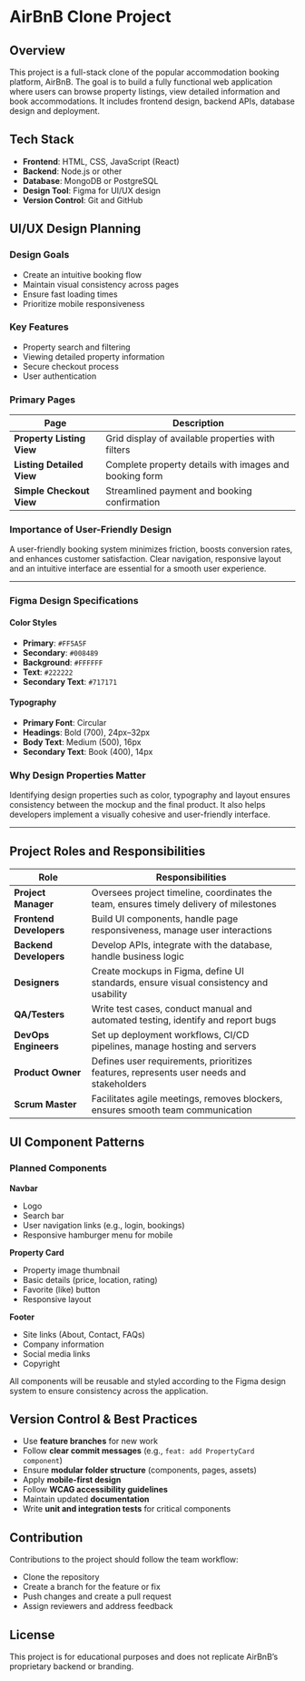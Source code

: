 # AirBnB Clone Project

## Overview
This project is a full-stack clone of the popular accommodation booking platform, AirBnB. The goal is to build a fully functional web application where users can browse property listings, view detailed information and book accommodations. It includes frontend design, backend APIs, database design and deployment.

## Tech Stack
- **Frontend**: HTML, CSS, JavaScript (React)
- **Backend**: Node.js or other
- **Database**: MongoDB or PostgreSQL 
- **Design Tool**: Figma for UI/UX design
- **Version Control**: Git and GitHub


## UI/UX Design Planning

### Design Goals
- Create an intuitive booking flow
- Maintain visual consistency across pages
- Ensure fast loading times
- Prioritize mobile responsiveness

### Key Features
- Property search and filtering
- Viewing detailed property information
- Secure checkout process
- User authentication

### Primary Pages

| Page | Description |
|------|-------------|
| **Property Listing View** | Grid display of available properties with filters |
| **Listing Detailed View** | Complete property details with images and booking form |
| **Simple Checkout View** | Streamlined payment and booking confirmation |

### Importance of User-Friendly Design
A user-friendly booking system minimizes friction, boosts conversion rates, and enhances customer satisfaction. Clear navigation, responsive layout and an intuitive interface are essential for a smooth user experience.

---

### Figma Design Specifications

#### Color Styles
- **Primary**: `#FF5A5F`
- **Secondary**: `#008489`
- **Background**: `#FFFFFF`
- **Text**: `#222222`
- **Secondary Text**: `#717171`

#### Typography
- **Primary Font**: Circular
- **Headings**: Bold (700), 24px–32px
- **Body Text**: Medium (500), 16px
- **Secondary Text**: Book (400), 14px

### Why Design Properties Matter
Identifying design properties such as color, typography and layout ensures consistency between the mockup and the final product. It also helps developers implement a visually cohesive and user-friendly interface.

---

## Project Roles and Responsibilities

| Role | Responsibilities |
|------|------------------|
| **Project Manager** | Oversees project timeline, coordinates the team, ensures timely delivery of milestones |
| **Frontend Developers** | Build UI components, handle page responsiveness, manage user interactions |
| **Backend Developers** | Develop APIs, integrate with the database, handle business logic |
| **Designers** | Create mockups in Figma, define UI standards, ensure visual consistency and usability |
| **QA/Testers** | Write test cases, conduct manual and automated testing, identify and report bugs |
| **DevOps Engineers** | Set up deployment workflows, CI/CD pipelines, manage hosting and servers |
| **Product Owner** | Defines user requirements, prioritizes features, represents user needs and stakeholders |
| **Scrum Master** | Facilitates agile meetings, removes blockers, ensures smooth team communication |



## UI Component Patterns

### Planned Components

**Navbar**
- Logo
- Search bar
- User navigation links (e.g., login, bookings)
- Responsive hamburger menu for mobile

**Property Card**
- Property image thumbnail
- Basic details (price, location, rating)
- Favorite (like) button
- Responsive layout

**Footer**
- Site links (About, Contact, FAQs)
- Company information
- Social media links
- Copyright

All components will be reusable and styled according to the Figma design system to ensure consistency across the application.


## Version Control & Best Practices

- Use **feature branches** for new work
- Follow **clear commit messages** (e.g., `feat: add PropertyCard component`)
- Ensure **modular folder structure** (components, pages, assets)
- Apply **mobile-first design**
- Follow **WCAG accessibility guidelines**
- Maintain updated **documentation**
- Write **unit and integration tests** for critical components



## Contribution
Contributions to the project should follow the team workflow:
- Clone the repository
- Create a branch for the feature or fix
- Push changes and create a pull request
- Assign reviewers and address feedback



## License
This project is for educational purposes and does not replicate AirBnB’s proprietary backend or branding.

